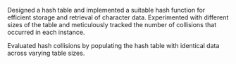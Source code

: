 Designed a hash table and implemented a suitable hash function for efficient storage and retrieval of character data. Experimented with different sizes of the table and meticulously tracked the number of collisions that occurred in each instance.

Evaluated hash collisions by populating the hash table with identical data across varying table sizes.





